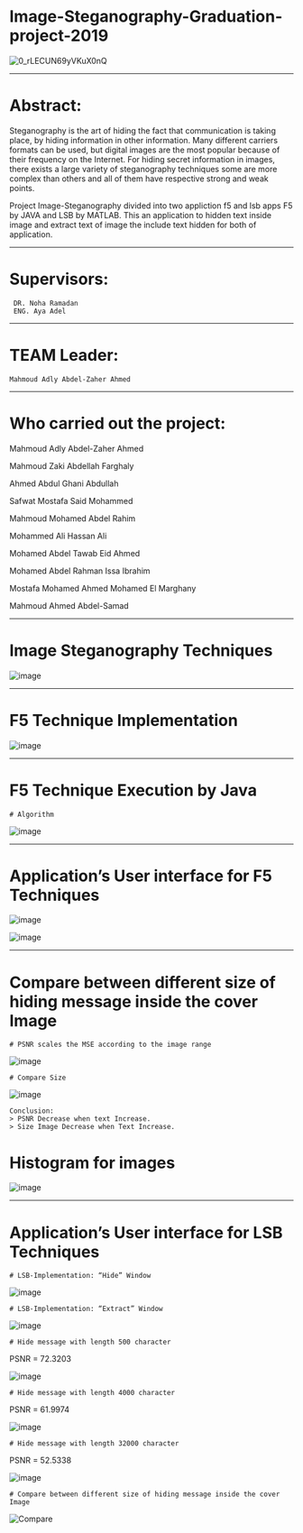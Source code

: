 # Image-Steganography-Graduation-project-2019
 
![0_rLECUN69yVKuX0nQ](https://user-images.githubusercontent.com/52346253/117952603-9c209c00-b315-11eb-86f9-0ecbaf1a1250.png)

 --------------------------------------------
 # Abstract:
  Steganography is the art of hiding the fact that communication is taking place, by hiding information in other information. Many different carriers formats can be used, but         digital images are the most popular because of their frequency on the Internet. For hiding secret information in images, there exists a large variety of steganography           techniques some are more complex than others and all of them have respective strong and weak points.
    
  Project Image-Steganography divided into two appliction f5 and lsb apps
      F5 by JAVA and LSB by MATLAB. This an application to hidden text inside image and extract text of image the include text hidden for both of application.
    
----------------------------------------------------------------
# Supervisors:
     DR. Noha Ramadan
     ENG. Aya Adel
----------------------------------------------------------------
# TEAM Leader:
    Mahmoud Adly Abdel-Zaher Ahmed
----------------------------------------------------------------
# Who carried out the project:

Mahmoud Adly Abdel-Zaher Ahmed

Mahmoud Zaki Abdellah Farghaly

Ahmed Abdul Ghani Abdullah

Safwat Mostafa Said Mohammed

Mahmoud Mohamed Abdel Rahim

Mohammed Ali Hassan Ali

Mohamed Abdel Tawab Eid Ahmed

Mohamed Abdel Rahman Issa Ibrahim

Mostafa Mohamed Ahmed Mohamed El Marghany

Mahmoud Ahmed Abdel-Samad

-----------------------------------------------------------------------------------------------------------------
# Image Steganography Techniques

![image](https://user-images.githubusercontent.com/52346253/117949145-1b13d580-b312-11eb-9173-53591502d3cc.png)

-----------------------------------------------------------------------------------------------------------------
# F5 Technique Implementation

![image](https://user-images.githubusercontent.com/52346253/117949366-57dfcc80-b312-11eb-8480-d34b3cd9c58a.png)

-----------------------------------------------------------------------------------------------------------------
# F5 Technique Execution by Java

    # Algorithm
   
![image](https://user-images.githubusercontent.com/52346253/117949510-7c3ba900-b312-11eb-84c5-1699a1d34e21.png)

--------------------------------------------------------------------------------------------------------------------
# Application’s User interface for F5 Techniques

![image](https://user-images.githubusercontent.com/52346253/117949803-cae94300-b312-11eb-9938-3e2ad39413a7.png)

![image](https://user-images.githubusercontent.com/52346253/117950371-67134a00-b313-11eb-9a7e-c40a2d6daef0.png)

----------------------------------------------------------------------------------------------------------------------
# Compare between different size of hiding message inside the cover Image


    # PSNR scales the MSE according to the image range 
  
![image](https://user-images.githubusercontent.com/52346253/117951270-4dbecd80-b314-11eb-9c7c-172b3ce4bc23.png)

    # Compare Size
   
![image](https://user-images.githubusercontent.com/52346253/117950604-a5a90480-b313-11eb-8902-271431648665.png)

    Conclusion:
    > PSNR Decrease when text Increase.
    > Size Image Decrease when Text Increase.
   

   # Histogram for images
 
![image](https://user-images.githubusercontent.com/52346253/117950739-cc673b00-b313-11eb-8915-19bce7c158a5.png)

-------------------------------------------------------------------------------------------------------------------------
# Application’s User interface for LSB Techniques


    # LSB-Implementation: “Hide” Window
  
   
![image](https://user-images.githubusercontent.com/52346253/117950982-033d5100-b314-11eb-94b7-a9c11d62e4dd.png)

    # LSB-Implementation: “Extract” Window
   
   
![image](https://user-images.githubusercontent.com/52346253/117951047-12240380-b314-11eb-824c-b2f86f763a3d.png)

    # Hide message with length 500 character
  
   PSNR = 72.3203
   
![image](https://user-images.githubusercontent.com/52346253/117951425-72b34080-b314-11eb-9126-7bb8a4df3c52.png)

    # Hide message with length 4000 character
 
   PSNR = 61.9974
   
![image](https://user-images.githubusercontent.com/52346253/117951517-89599780-b314-11eb-8d13-feb2c756cb1d.png)

    # Hide message with length 32000 character
  
   PSNR = 52.5338

![image](https://user-images.githubusercontent.com/52346253/117951593-9a0a0d80-b314-11eb-9630-74d32c7e845f.png)

    # Compare between different size of hiding message inside the cover Image
   

![Compare](https://user-images.githubusercontent.com/52346253/117952124-23214480-b315-11eb-9d94-eb9cd06efde1.GIF)






